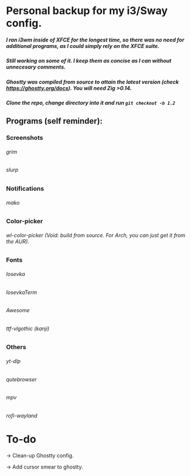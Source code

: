 # Personal backup for my i3/Sway config.

##### I ran i3wm inside of XFCE for the longest time, so there was no need for additional programs, as I could simply rely on the XFCE suite.
##### Still working on some of it. I keep them as concise as I can without unnecesary comments.
##### Ghostty was compiled from source to attain the latest version (check https://ghostty.org/docs). You will need Zig >0.14. 
##### Clone the repo, change directory into it and run `git checkout -b 1.2`
## **Programs (self reminder):**
### Screenshots
###### grim
###### slurp
    
### Notifications
###### mako

### Color-picker
###### wl-color-picker (Void: build from source. For Arch, you can just get it from the AUR).

### Fonts
###### Iosevka
###### IosevkaTerm
###### Awesome
###### ttf-vlgothic (kanji)

### Others
###### yt-dlp
###### qutebrowser
###### mpv
###### rofi-wayland 
    
# To-do
-> Clean-up Ghostty config.

-> Add cursor smear to ghostty.
